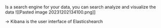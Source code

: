 Is a search engine for your data, you can search analyze and visualize the data 
![[Pasted image 20231202134100.png]]


-> Kibana is the user interface of Elasticshearch  

